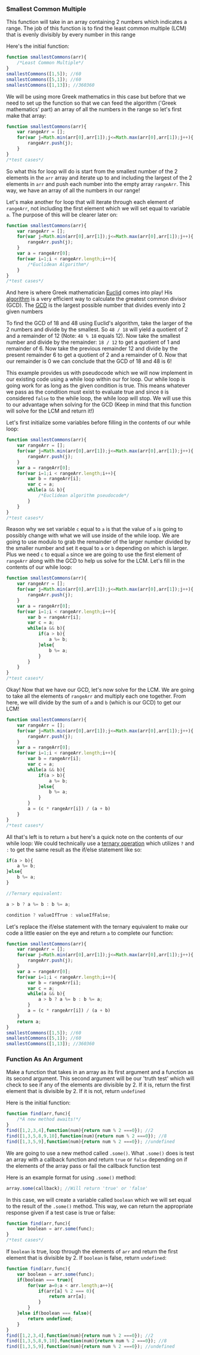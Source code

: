 ### Smallest Common Multiple
This function will take in an array containing 2 numbers which indicates a range. The job of this function is to find the least common multiple (LCM) that is evenly divisibly by every number in this range

Here's the initial function:

```Javascript
function smallestCommons(arr){
	/*Least Common Multiple*/
}
smallestCommons([1,5]); //60
smallestCommons([5,1]); //60
smallestCommons([1,13]); //360360
```

We will be using more Greek mathematics in this case but before that we need to set up the function so that we can feed the algorithm ('Greek mathematics' part) an array of all the numbers in the range so let's first make that array:

```Javascript
function smallestCommons(arr){
	var rangeArr = [];
	for(var j=Math.min(arr[0],arr[1]);j<=Math.max(arr[0],arr[1]);j++){
		rangeArr.push(j);
	}
}
/*test cases*/
```

So what this for loop will do is start from the smallest number of the 2 elements in the `arr` array and iterate up to and including the largest of the 2 elements in `arr` and push each number into the empty array `rangeArr`. This way, we have an array of all the numbers in our range!

Let's make another for loop that will iterate through each element of `rangeArr`, not including the first element which we will set equal to variable `a`. The purpose of this will be clearer later on:

```Javascript
function smallestCommons(arr){
	var rangeArr = [];
	for(var j=Math.min(arr[0],arr[1]);j<=Math.max(arr[0],arr[1]);j++){
		rangeArr.push(j);
	}
	var a = rangeArr[0];
	for(var i=1;i < rangeArr.length;i++){
		/*Euclidean Algorithm*/
	}
}
/*test cases*/
```

And here is where Greek mathematician [Euclid](https://en.wikipedia.org/wiki/Euclid) comes into play! His [algorithm](https://en.wikipedia.org/wiki/Euclidean_algorithm) is a very efficient way to calculate the greatest common divisor (GCD). The [GCD](https://en.wikipedia.org/wiki/Greatest_common_divisor#Using_Euclid.27s_algorithm) is the largest possible number that divides evenly into 2 given numbers

To find the GCD of 18 and 48 using Euclid's algorithm, take the larger of the 2 numbers and divide by the smallest. So `48 / 18` will yield a quotient of 2 and a remainder of 12 (Note: `48 % 18` equals 12). Now take the smallest number and divide by the remainder: `18 / 12` to get a quotient of 1 and remainder of 6. Now take the previous remainder 12 and divide by the present remainder 6 to get a quotient of 2 and a remainder of 0. Now that our remainder is 0 we can conclude that the GCD of 18 and 48 is 6!

This example provides us with pseudocode which we will now implement in our existing code using a while loop within our for loop. Our while loop is going work for as long as the given condition is true. This means whatever we pass as the condition must exist to evaluate true and since `0` is considered `false` to the while loop, the while loop will stop. We will use this to our advantage when solving for the GCD (Keep in mind that this function will solve for the LCM and return it!)

Let's first initialize some variables before filling in the contents of our while loop:

```Javascript
function smallestCommons(arr){
	var rangeArr = [];
	for(var j=Math.min(arr[0],arr[1]);j<=Math.max(arr[0],arr[1]);j++){
		rangeArr.push(j);
	}
	var a = rangeArr[0];
	for(var i=1;i < rangeArr.length;i++){
		var b = rangeArr[i];
		var c = a;
		while(a && b){
			/*Euclidean algorithm pseudocode*/
		}
	}
}
/*test cases*/
```

Reason why we set variable `c` equal to `a` is that the value of `a` is going to possibly change with what we will use inside of the while loop. We are going to use modulo to grab the remainder of the larger number divided by the smaller number and set it equal to `a` or `b` depending on which is larger. Plus we need `c` to equal `a` since we are going to use the first element of `rangeArr` along with the GCD to help us solve for the LCM. Let's fill in the contents of our while loop:

```Javascript
function smallestCommons(arr){
	var rangeArr = [];
	for(var j=Math.min(arr[0],arr[1]);j<=Math.max(arr[0],arr[1]);j++){
		rangeArr.push(j);
	}
	var a = rangeArr[0];
	for(var i=1;i < rangeArr.length;i++){
		var b = rangeArr[i];
		var c = a;
		while(a && b){
			if(a > b){
				a %= b;
			}else{
				b %= a;
			}
		}
	}
}
/*test cases*/
```

Okay! Now that we have our GCD, let's now solve for the LCM. We are going to take all the elements of `rangeArr` and multiply each one together. From here, we will divide by the sum of `a` and `b` (which is our GCD) to get our LCM!

```Javascript
function smallestCommons(arr){
	var rangeArr = [];
	for(var j=Math.min(arr[0],arr[1]);j<=Math.max(arr[0],arr[1]);j++){
		rangeArr.push(j);
	}
	var a = rangeArr[0];
	for(var i=1;i < rangeArr.length;i++){
		var b = rangeArr[i];
		var c = a;
		while(a && b){
			if(a > b){
				a %= b;
			}else{
				b %= a;
			}
		}
		a = (c * rangeArr[i]) / (a + b)
	}
}
/*test cases*/
```

All that's left is to return `a` but here's a quick note on the contents of our while loop: We could technically use a [ternary operation](https://developer.mozilla.org/en-US/docs/Web/JavaScript/Reference/Operators/Conditional_Operator) which utilizes `?` and `:` to get the same result as the if/else statement like so:

```Javascript
if(a > b){
	a %= b;
}else{
	b %= a;
}

//Ternary equivalent:

a > b ? a %= b : b %= a;

condition ? valueIfTrue : valueIfFalse;
```

Let's replace the if/else statement with the ternary equivalent to make our code a little easier on the eye and return `a` to complete our function:

```Javascript
function smallestCommons(arr){
	var rangeArr = [];
	for(var j=Math.min(arr[0],arr[1]);j<=Math.max(arr[0],arr[1]);j++){
		rangeArr.push(j);
	}
	var a = rangeArr[0];
	for(var i=1;i < rangeArr.length;i++){
		var b = rangeArr[i];
		var c = a;
		while(a && b){
			a > b ? a %= b : b %= a;
		}
		a = (c * rangeArr[i]) / (a + b)
	}
	return a;
}
smallestCommons([1,5]); //60
smallestCommons([5,1]); //60
smallestCommons([1,13]); //360360
```

### Function As An Argument
Make a function that takes in an array as its first argument and a function as its second argument. This second argument will be our 'truth test' which will check to see if any of the elements are divisible by 2. If it is, return the first element that is divisible by 2. If it is not, return `undefined`

Here is the initial function:

```Javascript
function find(arr,func){
	/*A new method awaits!*/
}
find([1,2,3,4],function(num){return num % 2 ===0}); //2
find([1,3,5,8,9,10],function(num){return num % 2 ===0}); //8
find([1,3,5,9],function(num){return num % 2 ===0}); //undefined
```

We are going to use a new method called `.some()`. What `.some()` does is test an array with a callback function and return `true` or `false` depending on if the elements of the array pass or fail the callback function test

Here is an example format for using `.some()` method:

```Javascript
array.some(callback); //Will return 'true' or 'false'
```

In this case, we will create a variable called `boolean` which we will set equal to the result of the `.some()` method. This way, we can return the appropriate response given if a test case is true or false:

```Javascript
function find(arr,func){
	var boolean = arr.some(func);
}
/*test cases*/
```

If `boolean` is true, loop through the elements of `arr` and return the first element that is divisible by 2. If `boolean` is false, return `undefined`:

```Javascript
function find(arr,func){
	var boolean = arr.some(func);
	if(boolean === true){
		for(var a=0;a < arr.length;a++){
			if(arr[a] % 2 === 0){
				return arr[a];
			}
		}
	}else if(boolean === false){
		return undefined;
	}
}
find([1,2,3,4],function(num){return num % 2 ===0}); //2
find([1,3,5,8,9,10],function(num){return num % 2 ===0}); //8
find([1,3,5,9],function(num){return num % 2 ===0}); //undefined
```